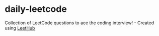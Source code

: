 # daily-leetcode
Collection of LeetCode questions to ace the coding interview! - Created using [LeetHub](https://github.com/QasimWani/LeetHub)
